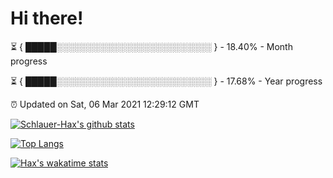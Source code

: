 # Hi there!

⏳ { █████░░░░░░░░░░░░░░░░░░░░░░░░░ } - 18.40% - Month progress

⏳ { █████░░░░░░░░░░░░░░░░░░░░░░░░░ } - 17.68% - Year progress

⏰ Updated on Sat, 06 Mar 2021 12:29:12 GMT


[![Schlauer-Hax's github stats](https://github-readme-stats.vercel.app/api?username=Schlauer-Hax&show_icons=true&theme=dark&count_private=true)](https://github.com/Schlauer-Hax)


[![Top Langs](https://github-readme-stats.vercel.app/api/top-langs/?username=Schlauer-Hax&layout=compact&theme=dark)](https://github.com/Schlauer-Hax?tab=repositories)


[![Hax's wakatime stats](https://github-readme-stats.vercel.app/api/wakatime?username=Hax&theme=dark)](https://wakatime.com/@Hax)

